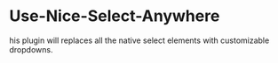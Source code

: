 # Use-Nice-Select-Anywhere
his plugin will replaces all the native select elements with customizable dropdowns.
